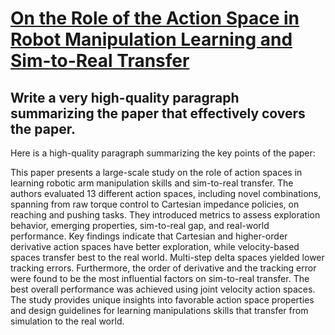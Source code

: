 # [On the Role of the Action Space in Robot Manipulation Learning and   Sim-to-Real Transfer](https://arxiv.org/abs/2312.03673)

## Write a very high-quality paragraph summarizing the paper that effectively covers the paper.

 Here is a high-quality paragraph summarizing the key points of the paper:

This paper presents a large-scale study on the role of action spaces in learning robotic arm manipulation skills and sim-to-real transfer. The authors evaluated 13 different action spaces, including novel combinations, spanning from raw torque control to Cartesian impedance policies, on reaching and pushing tasks. They introduced metrics to assess exploration behavior, emerging properties, sim-to-real gap, and real-world performance. Key findings indicate that Cartesian and higher-order derivative action spaces have better exploration, while velocity-based spaces transfer best to the real world. Multi-step delta spaces yielded lower tracking errors. Furthermore, the order of derivative and the tracking error were found to be the most influential factors on sim-to-real transfer. The best overall performance was achieved using joint velocity action spaces. The study provides unique insights into favorable action space properties and design guidelines for learning manipulations skills that transfer from simulation to the real world.

